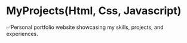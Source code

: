 
# MyProjects(Html, Css, Javascript)

✅Personal portfolio website showcasing my skills, projects, and experiences.
